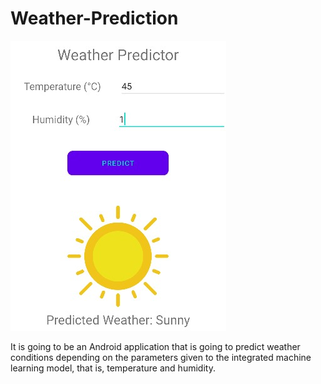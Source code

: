 # Weather-Prediction

![Android-App-Homepage](/images/apphomepage.jpg)

It is going to be an Android application that is going to predict weather conditions depending on the parameters given to the integrated machine learning model, that is, temperature and humidity. 

```python

```





